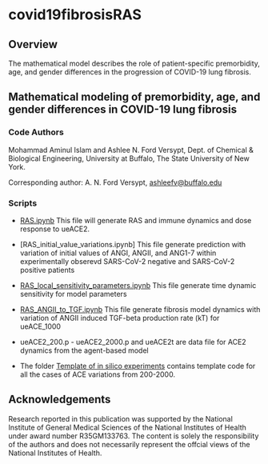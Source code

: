 # covid19fibrosisRAS

## Overview 
The mathematical model describes the role of patient-specific premorbidity, age, and gender differences in the progression of COVID-19 lung fibrosis.

## Mathematical modeling of premorbidity, age, and gender differences in COVID-19 lung fibrosis
### Code Authors
Mohammad Aminul Islam and Ashlee N. Ford Versypt, 
Dept. of Chemical & Biological Engineering,
University at Buffalo, The State University of New York.

Corresponding author: A. N. Ford Versypt, ashleefv@buffalo.edu

### Scripts

* [RAS.ipynb] This file will generate RAS and immune dynamics and dose response to ueACE2.

* [RAS_initial_value_variations.ipynb] This file generate prediction with variation of initial values of ANGI, ANGII, and ANG1-7 within experimentally obserevd SARS-CoV-2 negative and SARS-CoV-2 positive patients

* [RAS_local_sensitivity_parameters.ipynb] This file generate time dynamic sensitivity for model parameters

* [RAS_ANGII_to_TGF.ipynb] This file generate fibrosis model dynamics with variation of ANGII induced TGF-beta production rate (kT) for ueACE_1000

* ueACE2_200.p - ueACE2_2000.p and ueACE2t are data file for ACE2 dynamics from the agent-based model

* The folder [Template of in silico experiments] contains template code for all the cases of ACE variations from 200-2000.


[RAS.ipynb]: https://github.com/ashleefv/covid19fibrosisRAS/blob/master/RAS.ipynb
[RAS_local_sensitivity_parameters.ipynb]: https://github.com/ashleefv/covid19fibrosisRAS/blob/master/RAS_local_sensitivity_parameters.ipynb
[RAS_initial_value_variations.ippy]: https://github.com/ashleefv/covid19fibrosisRAS/blob/master/RAS_initial_value_variations.ippy
[RAS_ANGII_to_TGF.ipynb]: https://github.com/ashleefv/covid19fibrosisRAS/blob/master/RAS_ANGII_to_TGF.ipynb
[Template of in silico experiments]: https://github.com/ashleefv/covid19fibrosisRAS/tree/master/Template%20of%20in%20silico%20experiments


## Acknowledgements
Research reported in this publication was supported by the National Institute of General Medical Sciences of the National Institutes of Health under award number R35GM133763. The content is solely the responsibility of the authors and does not necessarily represent the offcial views of the National Institutes of Health.
